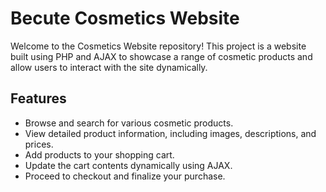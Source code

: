 # Becute Cosmetics Website

Welcome to the Cosmetics Website repository! This project is a website built using PHP and AJAX to showcase a range of cosmetic products and allow users to interact with the site dynamically.

## Features

- Browse and search for various cosmetic products.
- View detailed product information, including images, descriptions, and prices.
- Add products to your shopping cart.
- Update the cart contents dynamically using AJAX.
- Proceed to checkout and finalize your purchase.

